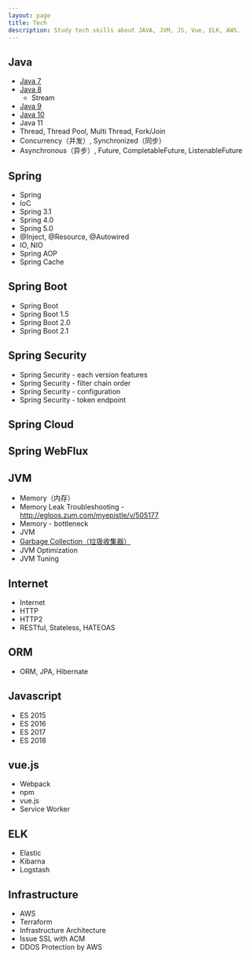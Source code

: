 ```yaml
---
layout: page
title: Tech
description: Study tech skills about JAVA, JVM, JS, Vue, ELK, AWS.
---
```


## Java
- [Java 7](http://minjoon.com/java7)
- [Java 8](http://minjoon.com/java8)
  - Stream
- [Java 9](http://minjoon.com/java9)
- [Java 10](http://minjoon.com/java10)
- Java 11
- Thread, Thread Pool, Multi Thread, Fork/Join
- Concurrency（并发）, Synchronized（同步）
- Asynchronous（异步）, Future, CompletableFuture, ListenableFuture

## Spring
- Spring
- IoC
- Spring 3.1
- Spring 4.0
- Spring 5.0
- @Inject, @Resource, @Autowired
- IO, NIO
- Spring AOP
- Spring Cache

## Spring Boot
- Spring Boot
- Spring Boot 1.5
- Spring Boot 2.0
- Spring Boot 2.1

## Spring Security
- Spring Security - each version features
- Spring Security - filter chain order
- Spring Security - configuration
- Spring Security - token endpoint

## Spring Cloud

## Spring WebFlux

## JVM
- Memory（内存）
- Memory Leak Troubleshooting - http://egloos.zum.com/myepistle/v/505177
- Memory - bottleneck
- JVM
- [Garbage Collection（垃圾收集器）](http://minjoon.com/garbage-collection)
- JVM Optimization
- JVM Tuning

## Internet
- Internet
- HTTP
- HTTP2
- RESTful, Stateless, HATEOAS

## ORM
- ORM, JPA, Hibernate

## Javascript
- ES 2015
- ES 2016
- ES 2017
- ES 2018

## vue.js
- Webpack
- npm
- vue.js
- Service Worker

## ELK
- Elastic
- Kibarna
- Logstash

## Infrastructure
- AWS
- Terraform
- Infrastructure Architecture
- Issue SSL with ACM
- DDOS Protection by AWS
